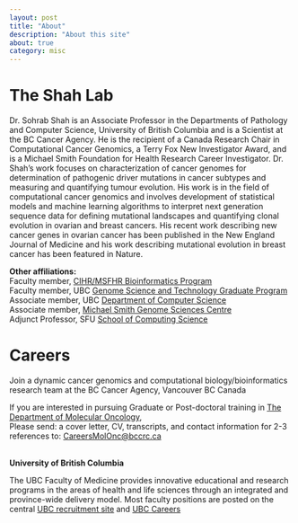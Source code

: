 ```yaml
---
layout: post
title: "About"
description: "About this site"
about: true
category: misc
---
```

# The Shah Lab
Dr. Sohrab Shah is an Associate Professor in the Departments of Pathology and Computer Science, University of British Columbia and is a Scientist at the BC Cancer Agency. He is the recipient of a Canada Research Chair in Computational Cancer Genomics, a Terry Fox New Investigator Award, and is a Michael Smith Foundation for Health Research Career Investigator. Dr. Shah’s work focuses on characterization of cancer genomes for determination of pathogenic driver mutations in cancer subtypes and measuring and quantifying tumour evolution. His work is in the field of computational cancer genomics and involves development of statistical models and machine learning algorithms to interpret next generation sequence data for defining mutational landscapes and quantifying clonal evolution in ovarian and breast cancers. His recent work describing new cancer genes in ovarian cancer has been published in the New England Journal of Medicine and his work describing mutational evolution in breast cancer has been featured in Nature.

<p><strong>Other affiliations:</strong><br />
Faculty member, <a href="http://bcbioinformaticsgrad.ca/" target="_blank">CIHR/MSFHR Bioinformatics Program</a><br />
Faculty member, UBC <a href="http://gsat.ubc.ca" target="_blank">Genome Science and Technology Graduate Program</a><br />
Associate member, UBC <a href="http://cs.ubc.ca" target="_blank">Department of Computer Science</a><br />
Associate member, <a href="http://www.bcgsc.ca/" target="_blank">Michael Smith Genome Sciences Centre</a><br />
Adjunct Professor, SFU <a href="http://www.sfu.ca/computing.html" target="_blank">School of Computing Science</a></p>


# Careers
Join a dynamic cancer genomics and computational biology/bioinformatics research team at the BC Cancer Agency, Vancouver BC Canada

If you are interested in pursuing Graduate or Post-doctoral training in [The Department of Molecular Oncology](http://molonc.bccrc.ca/), 
<br>Please send: a cover letter, CV, transcripts, and contact information for 2-3 references to: <a href="mailto:CareersMolOnc@bccrc.ca">CareersMolOnc@bccrc.ca</a> <br>

<br>
<b> University of British Columbia </b>

The UBC Faculty of Medicine provides innovative educational and research programs in the areas of health and life sciences through an integrated and province-wide delivery model. Most faculty positions are posted on the central [UBC recruitment site](https://webapps.hr.ubc.ca/hrjobs/jobpostings?facultydept=MEDF) and  [UBC Careers](http://www.hr.ubc.ca/careers/)
